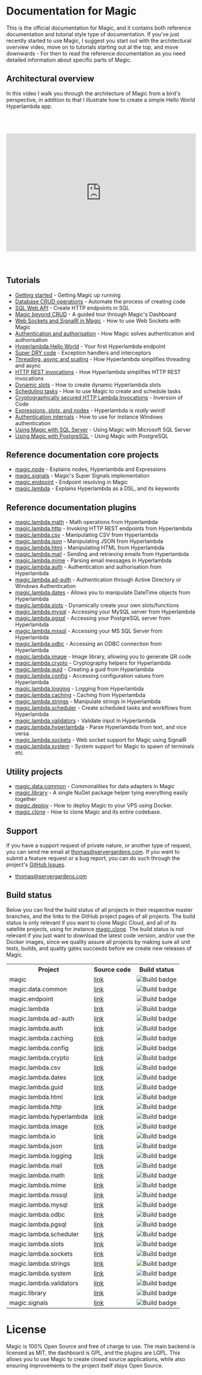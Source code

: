 
# Documentation for Magic

This is the official documentation for Magic, and it contains both reference documentation
and tutorial style type of documentation. If you've just recently started to use Magic, I
suggest you start out with the architectural overview video, move on to tutorials starting
out at the top, and move downwards - For then to read the reference documentation as you need
detailed information about specific parts of Magic.

## Architectural overview

In this video I walk you through the architecture of Magic from a bird's perspective, in addition
to that I illustrate how to create a simple Hello World Hyperlambda app.

<div style="position:relative; padding-bottom:56.25%; padding-top:30px; height:0; overflow:hidden;margin-top:4rem;margin-bottom:4rem;">
<iframe width="560" height="315" style="position:absolute; top:0; left:0; width:100%; height:100%;" src="https://www.youtube.com/embed/FK0rcAEWtV8" frameborder="0" allow="accelerometer; autoplay; encrypted-media; gyroscope; picture-in-picture" allowfullscreen></iframe>
</div>

## Tutorials

* [Getting started](/tutorials/getting-started/) - Getting Magic up running
* [Database CRUD operations](/tutorials/database-crud/) - Automate the process of creating code
* [SQL Web API](/tutorials/sql-web-api/) - Create HTTP endpoints in SQL
* [Magic beyond CRUD](/tutorials/cloud-ide/) - A guided tour through Magic's Dashboard
* [Web Sockets and SignalR in Magic](/tutorials/web-sockets/) - How to use Web Sockets with Magic
* [Authentication and authorisation](/tutorials/auth/) - How Magic solves authentication and authorisation
* [Hyperlambda Hello World](/tutorials/hello-world-endpoint/) - Your first Hyperlambda endpoint
* [Super DRY code](/tutorials/super-dry/) - Exception handlers and interceptors
* [Threading, async and scaling](/tutorials/threading/) - How Hyperlambda simplifies threading and async
* [HTTP REST invocations](/tutorials/http-rest/) - How Hyperlambda simplifies HTTP REST invocations
* [Dynamic slots](/tutorials/dynamic-slots/) - How to create dynamic Hyperlambda slots
* [Scheduling tasks](/tutorials/task-scheduler/) - How to use Magic to create and schedule tasks
* [Cryptographically secured HTTP Lambda Invocations](/tutorials/crypto-lambda-http/) - Inversion of Code
* [Expressions, slots, and nodes](/tutorials/expressions-slots-nodes/) - Hyperlambda is *really* weird!
* [Authentication internals](/tutorials/auth-internals/) - How to use for instance Windows authentication
* [Using Magic with SQL Server](/tutorials/sql-server/) - Using Magic with Microsoft SQL Server
* [Using Magic with PostgreSQL](/tutorials/postgresql/) - Using Magic with PostgreSQL

## Reference documentation core projects

* [magic.node](/documentation/magic.node/) - Explains nodes, Hyperlambda and Expressions
* [magic.signals](/documentation/magic.signals/) - Magic's Super Signals implementation
* [magic.endpoint](/documentation/magic.endpoint/) - Endpoint resolving in Magic
* [magic.lambda](/documentation/magic.lambda/) - Explains Hyperlambda as a DSL, and its keywords

## Reference documentation plugins

* [magic.lambda.math](/documentation/magic.lambda.math/) - Math operations from Hyperlambda
* [magic.lambda.http](/documentation/magic.lambda.http/) - Invoking HTTP REST endpoints from Hyperlambda
* [magic.lambda.csv](/documentation/magic.lambda.csv/) - Manipulating CSV from Hyperlambda
* [magic.lambda.json](/documentation/magic.lambda.json/) - Manipulating JSON from Hyperlambda
* [magic.lambda.html](/documentation/magic.lambda.html/) - Manipulating HTML from Hyperlambda
* [magic.lambda.mail](/documentation/magic.lambda.mail/) - Sending and retrieving emails from Hyperlambda
* [magic.lambda.mime](/documentation/magic.lambda.mime/) - Parsing email messages in Hyperlambda
* [magic.lambda.auth](/documentation/magic.lambda.auth/) - Authentication and authorisation from Hyperlambda
* [magic.lambda.ad-auth](/documentation/magic.lambda.ad-auth/) - Authentication through Active Directory or Windows Authentication
* [magic.lambda.dates](/documentation/magic.lambda.dates/) - Allows you to manipulate DateTime objects from Hyperlambda
* [magic.lambda.slots](/documentation/magic.lambda.slots/) - Dynamically create your own slots/functions
* [magic.lambda.mysql](/documentation/magic.lambda.mysql/) - Accessing your MySQL server from Hyperlambda
* [magic.lambda.pgsql](/documentation/magic.lambda.pgsql/) - Accessing your PostgreSQL server from Hyperlambda
* [magic.lambda.mssql](/documentation/magic.lambda.mssql/) - Accessing your MS SQL Server from Hyperlambda
* [magic.lambda.odbc](/documentation/magic.lambda.odbc/) - Accessing an ODBC connection from Hyperlambda
* [magic.lambda.image](/documentation/magic.lambda.image/) - Image library, allowing you to generate QR code
* [magic.lambda.crypto](/documentation/magic.lambda.crypto/) - Cryptography helpers for Hyperlambda
* [magic.lambda.guid](/documentation/magic.lambda.guid/) - Creating a guid from Hyperlambda
* [magic.lambda.config](/documentation/magic.lambda.config/) - Accessing configuration values from Hyperlambda
* [magic.lambda.logging](/documentation/magic.lambda.logging/) - Logging from Hyperlambda
* [magic.lambda.caching](/documentation/magic.lambda.caching/) - Caching from Hyperlambda
* [magic.lambda.strings](/documentation/magic.lambda.strings/) - Manipulate strings in Hyperlambda
* [magic.lambda.scheduler](/documentation/magic.lambda.scheduler/) - Create scheduled tasks and workflows from Hyperlambda
* [magic.lambda.validators](/documentation/magic.lambda.validators/) - Validate input in Hyperlambda
* [magic.lambda.hyperlambda](/documentation/magic.lambda.hyperlambda/) - Parse Hyperlambda from text, and vice versa
* [magic.lambda.sockets](/documentation/magic.lambda.sockets/) - Web socket support for Magic using SignalR
* [magic.lambda.system](/documentation/magic.lambda.system/) - System support for Magic to spawn of terminals etc.

## Utility projects

* [magic.data.common](/documentation/magic.data.common/) - Commonalities for data adapters in Magic
* [magic.library](/documentation/magic.library/) - A single NuGet package helper tying everything easily together
* [magic.deploy](/documentation/magic.deploy/) - How to deploy Magic to your VPS using Docker.
* [magic.clone](/documentation/magic.clone/) - How to clone Magic and its entire codebase.

## Support

If you have a support request of private nature, or another type of request, you can send me
email at [thomas@servergardens.com](mailto:thomas@servergardens.com). If you want to submit a
feature request or a bug report, you can do such through the project's
[GitHub Issues](https://github.com/polterguy/magic/issues).

* [thomas@servergardens.com](mailto:thomas@servergardens.com)

## Build status

Below you can find the build status of all projects in their respective master branches, and the links to the
GitHub project pages of all projects. The build status is only relevant if you want to clone Magic Cloud, and
all of its satellite projects, using for instance [magic.clone](https://github.com/polterguy/magic.clone). The
build status is not relevant if you just want to download the latest code version, and/or use the Docker images,
since we quality assure all projects by making sure all unit tests, builds, and quality gates succeeds before we
create new releases of Magic.

<table>
   <tr>
      <th>Project</th>
      <th>Source code</th>
      <th>Build status</th>
   </tr>
   <tr>
      <td>magic</td>
      <td><a href="https://github.com/polterguy/magic">link</a></td>
      <td><img alt="Build badge" src="https://github.com/polterguy/magic/actions/workflows/codeql-analysis.yml/badge.svg"></td>
   </tr>
   <tr>
      <td>magic.data.common</td>
      <td><a href="https://github.com/polterguy/magic.data.common">link</a></td>
      <td><img alt="Build badge" src="https://github.com/polterguy/magic.data.common/actions/workflows/build.yaml/badge.svg"></td>
   </tr>
   <tr>
      <td>magic.endpoint</td>
      <td><a href="https://github.com/polterguy/magic.endpoint">link</a></td>
      <td><img alt="Build badge" src="https://github.com/polterguy/magic.endpoint/actions/workflows/build.yaml/badge.svg"></td>
   </tr>
   <tr>
      <td>magic.lambda</td>
      <td><a href="https://github.com/polterguy/magic.lambda">link</a></td>
      <td><img alt="Build badge" src="https://github.com/polterguy/magic.lambda/actions/workflows/build.yaml/badge.svg"></td>
   </tr>
   <tr>
      <td>magic.lambda.ad-auth</td>
      <td><a href="https://github.com/polterguy/magic.lambda.ad-auth">link</a></td>
      <td><img alt="Build badge" src="https://github.com/polterguy/magic.lambda.ad-auth/actions/workflows/build.yaml/badge.svg"></td>
   </tr>
   <tr>
      <td>magic.lambda.auth</td>
      <td><a href="https://github.com/polterguy/magic.lambda.auth">link</a></td>
      <td><img alt="Build badge" src="https://github.com/polterguy/magic.lambda.auth/actions/workflows/build.yaml/badge.svg"></td>
   </tr>
   <tr>
      <td>magic.lambda.caching</td>
      <td><a href="https://github.com/polterguy/magic.lambda.caching">link</a></td>
      <td><img alt="Build badge" src="https://github.com/polterguy/magic.lambda.caching/actions/workflows/build.yaml/badge.svg"></td>
   </tr>
   <tr>
      <td>magic.lambda.config</td>
      <td><a href="https://github.com/polterguy/magic.lambda.config">link</a></td>
      <td><img alt="Build badge" src="https://github.com/polterguy/magic.lambda.config/actions/workflows/build.yaml/badge.svg"></td>
   </tr>
   <tr>
      <td>magic.lambda.crypto</td>
      <td><a href="https://github.com/polterguy/magic.lambda.crypto">link</a></td>
      <td><img alt="Build badge" src="https://github.com/polterguy/magic.lambda.crypto/actions/workflows/build.yaml/badge.svg"></td>
   </tr>
   <tr>
      <td>magic.lambda.csv</td>
      <td><a href="https://github.com/polterguy/magic.lambda.csv">link</a></td>
      <td><img alt="Build badge" src="https://github.com/polterguy/magic.lambda.csv/actions/workflows/build.yaml/badge.svg"></td>
   </tr>
   <tr>
      <td>magic.lambda.dates</td>
      <td><a href="https://github.com/polterguy/magic.lambda.dates">link</a></td>
      <td><img alt="Build badge" src="https://github.com/polterguy/magic.lambda.dates/actions/workflows/build.yaml/badge.svg"></td>
   </tr>
   <tr>
      <td>magic.lambda.guid</td>
      <td><a href="https://github.com/polterguy/magic.lambda.guid">link</a></td>
      <td><img alt="Build badge" src="https://github.com/polterguy/magic.lambda.guid/actions/workflows/build.yaml/badge.svg"></td>
   </tr>
   <tr>
      <td>magic.lambda.html</td>
      <td><a href="https://github.com/polterguy/magic.lambda.html">link</a></td>
      <td><img alt="Build badge" src="https://github.com/polterguy/magic.lambda.html/actions/workflows/build.yaml/badge.svg"></td>
   </tr>
   <tr>
      <td>magic.lambda.http</td>
      <td><a href="https://github.com/polterguy/magic.lambda.http">link</a></td>
      <td><img alt="Build badge" src=https://github.com/polterguy/magic.lambda.http/actions/workflows/build.yaml/badge.svg"></td>
   </tr>
   <tr>
      <td>magic.lambda.hyperlambda</td>
      <td><a href="https://github.com/polterguy/magic.lambda.hyperlambda">link</a></td>
      <td><img alt="Build badge" src="https://github.com/polterguy/magic.lambda.hyperlambda/actions/workflows/build.yaml/badge.svg"></td>
   </tr>
   <tr>
      <td>magic.lambda.image</td>
      <td><a href="https://github.com/polterguy/magic.lambda.image">link</a></td>
      <td><img alt="Build badge" src="https://github.com/polterguy/magic.lambda.image/actions/workflows/build.yaml/badge.svg"></td>
   </tr>
   <tr>
      <td>magic.lambda.io</td>
      <td><a href="https://github.com/polterguy/magic.lambda.io">link</a></td>
      <td><img alt="Build badge" src="https://github.com/polterguy/magic.lambda.io/actions/workflows/build.yaml/badge.svg"></td>
   </tr>
   <tr>
      <td>magic.lambda.json</td>
      <td><a href="https://github.com/polterguy/magic.lambda.json">link</a></td>
      <td><img alt="Build badge" src="https://github.com/polterguy/magic.lambda.json/actions/workflows/build.yaml/badge.svg"></td>
   </tr>
   <tr>
      <td>magic.lambda.logging</td>
      <td><a href="https://github.com/polterguy/magic.lambda.logging">link</a></td>
      <td><img alt="Build badge" src="https://github.com/polterguy/magic.lambda.logging/actions/workflows/build.yaml/badge.svg"></td>
   </tr>
   <tr>
      <td>magic.lambda.mail</td>
      <td><a href="https://github.com/polterguy/magic.lambda.mail">link</a></td>
      <td><img alt="Build badge" src="https://github.com/polterguy/magic.lambda.mail/actions/workflows/build.yaml/badge.svg"></td>
   </tr>
   <tr>
      <td>magic.lambda.math</td>
      <td><a href="https://github.com/polterguy/magic.lambda.math">link</a></td>
      <td><img alt="Build badge" src="https://github.com/polterguy/magic.lambda.math/actions/workflows/build.yaml/badge.svg"></td>
   </tr>
   <tr>
      <td>magic.lambda.mime</td>
      <td><a href="https://github.com/polterguy/magic.lambda.mime">link</a></td>
      <td><img alt="Build badge" src="https://github.com/polterguy/magic.lambda.mime/actions/workflows/build.yaml/badge.svg"></td>
   </tr>
   <tr>
      <td>magic.lambda.mssql</td>
      <td><a href="https://github.com/polterguy/magic.lambda.mssql">link</a></td>
      <td><img alt="Build badge" src="https://github.com/polterguy/magic.lambda.mssql/actions/workflows/build.yaml/badge.svg"></td>
   </tr>
   <tr>
      <td>magic.lambda.mysql</td>
      <td><a href="https://github.com/polterguy/magic.lambda.mysql">link</a></td>
      <td><img alt="Build badge" src="https://github.com/polterguy/magic.lambda.mysql/actions/workflows/build.yaml/badge.svg"></td>
   </tr>
   <tr>
      <td>magic.lambda.odbc</td>
      <td><a href="https://github.com/polterguy/magic.lambda.odbc">link</a></td>
      <td><img alt="Build badge" src="https://github.com/polterguy/magic.lambda.odbc/actions/workflows/build.yaml/badge.svg"></td>
   </tr>
   <tr>
      <td>magic.lambda.pgsql</td>
      <td><a href="https://github.com/polterguy/magic.lambda.pgsql">link</a></td>
      <td><img alt="Build badge" src="https://github.com/polterguy/magic.lambda.pgsql/actions/workflows/build.yaml/badge.svg"></td>
   </tr>
   <tr>
      <td>magic.lambda.scheduler</td>
      <td><a href="https://github.com/polterguy/magic.lambda.scheduler">link</a></td>
      <td><img alt="Build badge" src="https://github.com/polterguy/magic.lambda.scheduler/actions/workflows/build.yaml/badge.svg"></td>
   </tr>
   <tr>
      <td>magic.lambda.slots</td>
      <td><a href="https://github.com/polterguy/magic.lambda.slots">link</a></td>
      <td><img alt="Build badge" src="https://github.com/polterguy/magic.lambda.slots/actions/workflows/build.yaml/badge.svg"></td>
   </tr>
   <tr>
      <td>magic.lambda.sockets</td>
      <td><a href="https://github.com/polterguy/magic.lambda.sockets">link</a></td>
      <td><img alt="Build badge" src="https://github.com/polterguy/magic.lambda.sockets/actions/workflows/build.yaml/badge.svg"></td>
   </tr>
   <tr>
      <td>magic.lambda.strings</td>
      <td><a href="https://github.com/polterguy/magic.lambda.strings">link</a></td>
      <td><img alt="Build badge" src="https://github.com/polterguy/magic.lambda.strings/actions/workflows/build.yaml/badge.svg"></td>
   </tr>
   <tr>
      <td>magic.lambda.system</td>
      <td><a href="https://github.com/polterguy/magic.lambda.system">link</a></td>
      <td><img alt="Build badge" src="https://github.com/polterguy/magic.lambda.system/actions/workflows/build.yaml/badge.svg"></td>
   </tr>
   <tr>
      <td>magic.lambda.validators</td>
      <td><a href="https://github.com/polterguy/magic.lambda.validators">link</a></td>
      <td><img alt="Build badge" src="https://github.com/polterguy/magic.lambda.validators/actions/workflows/build.yaml/badge.svg"></td>
   </tr>
   <tr>
      <td>magic.library</td>
      <td><a href="https://github.com/polterguy/magic.library">link</a></td>
      <td><img alt="Build badge" src="https://github.com/polterguy/magic.library/actions/workflows/build.yaml/badge.svg"></td>
   </tr>
   <tr>
      <td>magic.signals</td>
      <td><a href="https://github.com/polterguy/magic.signals">link</a></td>
      <td><img alt="Build badge" src="https://github.com/polterguy/magic.signals/actions/workflows/build.yaml/badge.svg"></td>
   </tr>
</table>

# License

Magic is 100% Open Source and free of charge to use. The main backend is licensed as MIT, the dashboard is GPL,
and the plugins are LGPL. This allows you to use Magic to create closed source applications, while also
ensuring improvements to the project itself *stays* Open Source.
